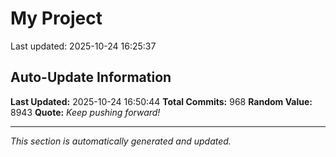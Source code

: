# My Project


Last updated: 2025-10-24 16:25:37















































































































































































































































































































































































































































































































































































































































































































































































































































































































































































































































































































































































































































































































































































































## Auto-Update Information

**Last Updated:** 2025-10-24 16:50:44
**Total Commits:** 968
**Random Value:** 8943
**Quote:** _Keep pushing forward!_

---
_This section is automatically generated and updated._